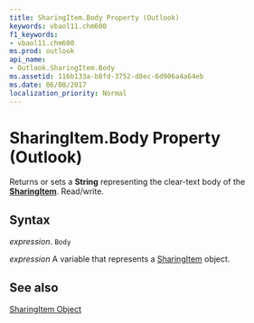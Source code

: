 ```yaml
---
title: SharingItem.Body Property (Outlook)
keywords: vbaol11.chm600
f1_keywords:
- vbaol11.chm600
ms.prod: outlook
api_name:
- Outlook.SharingItem.Body
ms.assetid: 116b133a-b8fd-3752-d8ec-6d906a4a64eb
ms.date: 06/08/2017
localization_priority: Normal
---
```



# SharingItem.Body Property (Outlook)

Returns or sets a  **String** representing the clear-text body of the **[SharingItem](Outlook.SharingItem.md)**. Read/write.


## Syntax

_expression_. `Body`

_expression_ A variable that represents a [SharingItem](./Outlook.SharingItem.md) object.


## See also


[SharingItem Object](Outlook.SharingItem.md)

